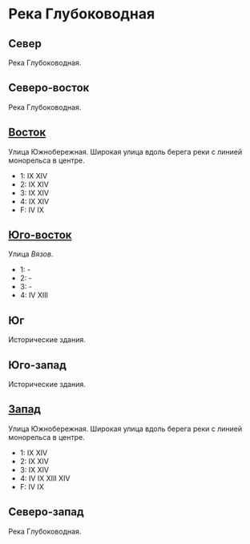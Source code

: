 # Река Глубоководная

## Север

Река Глубоководная.

## Северо-восток

Река Глубоководная.

## [Восток](./540120.md)

Улица Южнобережная.
Широкая улица вдоль берега реки с линией монорельса в центре.

* 1:    IX  XIV
* 2:    IX  XIV
* 3:    IX  XIV
* 4:    IX  XIV
* F:    IV  IX

## [Юго-восток](./540130.md)

Улица *Вязов*.

* 1:    -
* 2:    -
* 3:    -
* 4:    IV  XIII

## Юг

Исторические здания.

## Юго-запад

Исторические здания.

## [Запад](./520120.md)

Улица Южнобережная.
Широкая улица вдоль берега реки с линией монорельса в центре.

* 1:    IX  XIV
* 2:    IX  XIV
* 3:    IX  XIV
* 4:    IV  IX  XIII    XIV
* F:    IV  IX

## Северо-запад

Река Глубоководная.
